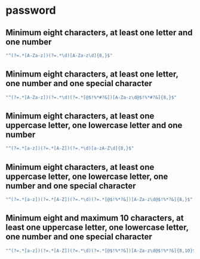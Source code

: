 # password

## Minimum eight characters, at least one letter and one number

```js
"^(?=.*[A-Za-z])(?=.*\d)[A-Za-z\d]{8,}$"
```

## Minimum eight characters, at least one letter, one number and one special character

```js
"^(?=.*[A-Za-z])(?=.*\d)(?=.*[@$!%*#?&])[A-Za-z\d@$!%*#?&]{8,}$"
```

## Minimum eight characters, at least one uppercase letter, one lowercase letter and one number

```js
"^(?=.*[a-z])(?=.*[A-Z])(?=.*\d)[a-zA-Z\d]{8,}$"
```

## Minimum eight characters, at least one uppercase letter, one lowercase letter, one number and one special character

```js
"^(?=.*[a-z])(?=.*[A-Z])(?=.*\d)(?=.*[@$!%*?&])[A-Za-z\d@$!%*?&]{8,}$"
```

## Minimum eight and maximum 10 characters, at least one uppercase letter, one lowercase letter, one number and one special character

```js
"^(?=.*[a-z])(?=.*[A-Z])(?=.*\d)(?=.*[@$!%*?&])[A-Za-z\d@$!%*?&]{8,10}$"
```
